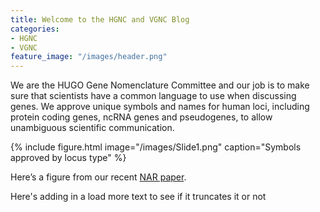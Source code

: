 ```yaml
---
title: Welcome to the HGNC and VGNC Blog
categories:
- HGNC
- VGNC
feature_image: "/images/header.png"
---
```



We are the HUGO Gene Nomenclature Committee and our job is to make sure that scientists have a common language to use when discussing genes. We approve unique symbols and names for human loci, including protein coding genes, ncRNA genes and pseudogenes, to allow unambiguous scientific communication.

{% include figure.html image="/images/Slide1.png" caption="Symbols approved by locus type" %}

Here’s a figure from our recent [NAR paper](https://www.ncbi.nlm.nih.gov/pubmed/30304474). 


Here's adding in a load more text to see if it truncates it or not